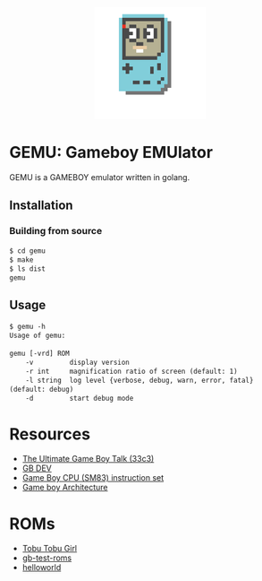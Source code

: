 <p align="center">
    <img src="gemu.png" width="200">
</p>

# GEMU: Gameboy EMUlator
GEMU is a GAMEBOY emulator written in golang.

## Installation
### Building from source
```
$ cd gemu
$ make
$ ls dist
gemu
```

## Usage
```
$ gemu -h
Usage of gemu:

gemu [-vrd] ROM
    -v         display version
    -r int     magnification ratio of screen (default: 1)
    -l string  log level {verbose, debug, warn, error, fatal} (default: debug)
    -d         start debug mode
```

# Resources
- [The Ultimate Game Boy Talk (33c3)](https://youtu.be/HyzD8pNlpwI)
- [GB DEV](https://gbdev.io/)
- [Game Boy CPU (SM83) instruction set](https://gbdev.io/gb-opcodes/optables/)
- [Game boy Architecture](https://www.copetti.org/writings/consoles/game-boy/)

# ROMs
- [Tobu Tobu Girl](https://tangramgames.dk/tobutobugirl/)
- [gb-test-roms](https://github.com/retrio/gb-test-roms)
- [helloworld](https://github.com/gitendo/helloworld)